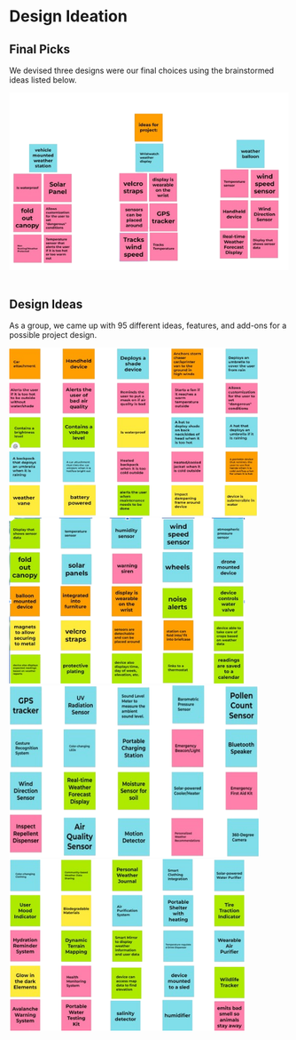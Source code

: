 # Design Ideation

## Final Picks
We devised three designs were our final choices using the brainstormed ideas listed below.

<div align="center"> <img src="Design_Ideation_Results.png">
<br>
<br>

  
<div align="left"> 
  
## Design Ideas
As a group, we came up with 95 different ideas, features, and add-ons for a possible project design. 

<img length="450" width="450" src="Design_Ideation_2.png"><img length="450" width="425" src="Design_Ideation_1.png">
<br>
<img height="310" width="450" src="Design_Ideation_4.png"><img length="450" width="425" src="Design_Ideation_3.png" >
<br>
